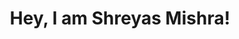 ---
title: "Hey, I am Shreyas Mishra!"
meta_title: "About"
description: "this is meta description"
image: "/images/dp.jpg"
draft: false
---